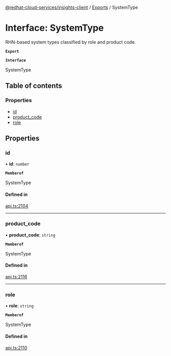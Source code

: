 [@redhat-cloud-services/insights-client](../README.md) / [Exports](../modules.md) / SystemType

# Interface: SystemType

RHN-based system types classified by role and product code.

**`Export`**

**`Interface`**

SystemType

## Table of contents

### Properties

- [id](SystemType.md#id)
- [product\_code](SystemType.md#product_code)
- [role](SystemType.md#role)

## Properties

### id

• **id**: `number`

**`Memberof`**

SystemType

#### Defined in

[api.ts:2104](https://github.com/mkholjuraev/javascript-clients/blob/master/packages/insights/api.ts#L2104)

___

### product\_code

• **product\_code**: `string`

**`Memberof`**

SystemType

#### Defined in

[api.ts:2116](https://github.com/mkholjuraev/javascript-clients/blob/master/packages/insights/api.ts#L2116)

___

### role

• **role**: `string`

**`Memberof`**

SystemType

#### Defined in

[api.ts:2110](https://github.com/mkholjuraev/javascript-clients/blob/master/packages/insights/api.ts#L2110)
